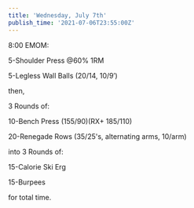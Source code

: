 ```yaml
---
title: 'Wednesday, July 7th'
publish_time: '2021-07-06T23:55:00Z'
---
```


8:00 EMOM:

5-Shoulder Press \@60% 1RM

5-Legless Wall Balls (20/14, 10/9′)

then,

3 Rounds of:

10-Bench Press (155/90)(RX+ 185/110)

20-Renegade Rows (35/25's, alternating arms, 10/arm)

into 3 Rounds of:

15-Calorie Ski Erg

15-Burpees

for total time.
